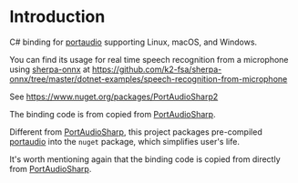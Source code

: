 # Introduction

C# binding for [portaudio][portaudio] supporting Linux, macOS, and Windows.

You can find its usage for real time speech recognition from a microphone using
[sherpa-onnx](https://github.com/k2-fsa/sherpa-onnx) at
<https://github.com/k2-fsa/sherpa-onnx/tree/master/dotnet-examples/speech-recognition-from-microphone>

See <https://www.nuget.org/packages/PortAudioSharp2>

The binding code is from copied from [PortAudioSharp][PortAudioSharp].

Different from [PortAudioSharp][PortAudioSharp], this project packages pre-compiled
[portaudio][portaudio] into the `nuget` package, which simplifies user's life.

It's worth mentioning again that the binding code is copied from
directly from [PortAudioSharp][PortAudioSharp].

[PortAudioSharp]: https://gitlab.com/define-private-public/Bassoon/-/tree/develop/src/Bassoon/PortAudioSharp
[portaudio]: https://github.com/PortAudio/portaudio
